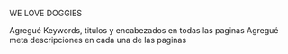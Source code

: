 WE LOVE DOGGIES


Agregué Keywords, titulos y encabezados en todas las paginas 
Agregué meta descripciones en cada una de las paginas
